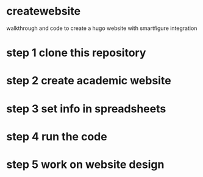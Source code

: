 # createwebsite
walkthrough and code to create a hugo website with smartfigure integration


# step 1 clone this repository

# step 2 create academic website

# step 3 set info in spreadsheets

# step 4 run the code

# step 5 work on website design

